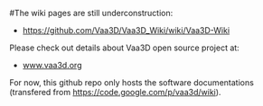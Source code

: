 #The wiki pages are still underconstruction:
* https://github.com/Vaa3D/Vaa3D_Wiki/wiki/Vaa3D-Wiki

Please check out details about Vaa3D open source project at:
* www.vaa3d.org

For now, this github repo only hosts the software documentations (transfered from https://code.google.com/p/vaa3d/wiki).


